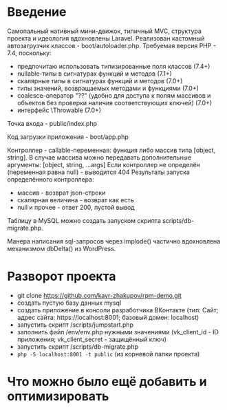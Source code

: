 # Введение

Самопальный нативный мини-движок, типичный MVC, структура проекта и идеология вдохновлены Laravel.
Реализован кастомный автозагрузчик классов - boot/autoloader.php.
Требуемая версия PHP - 7.4, поскольку:
* предпочитаю использовать типизированные поля классов (7.4+)
* nullable-типы в сигнатурах функций и методов (7.1+)
* скалярные типы в сигнатурах функций и методов (7.0+)
* типы значений, возвращаемых методами и функциями (7.0+)
* coalesce-оператор "??" (удобно для доступа к полям массивов и объектов без проверки наличия соответствующих ключей) (7.0+)
* интерфейс \Throwable (7.0+)

Точка входа - public/index.php

Код загрузки приложения - boot/app.php

Контроллер - callable-переменная: функция либо массив типа [object, string].
В случае массива можно передавать дополнительные аргументы: [object, string, ...args]
Если контроллер не определён (переменная равна null) - выводится 404
Результаты запуска определённого контроллера:
* массив - возврат json-строки
* скалярная величина - возврат как есть
* null и прочее - ответ 200, пустой вывод

Таблицу в MySQL можно создать запуском скрипта scripts/db-migrate.php.

Манера написания sql-запросов через implode() частично вдохновлена механизмом dbDelta() из WordPress.

# Разворот проекта

* git clone https://github.com/kayr-zhakupov/rpm-demo.git
* создать пустую базу данных mysql
* создать приложение в консоли разработчика ВКонтакте (тип: Сайт; адрес сайта: https://localhost:8001; базовый домен: localhost)
* запустить скрипт /scripts/jumpstart.php
* заполнить файл /env/env.php нужными значениями (vk_client_id - ID приложения; vk_client_secret - защищённый ключ)
* запустить скрипт /scripts/db-migrate.php
* `php -S localhost:8001 -t public` (из корневой папки проекта)

# Что можно было ещё добавить и оптимизировать

